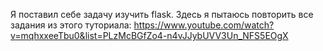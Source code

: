 Я поставил себе задачу изучить flask. Здесь я пытаюсь повторить все задания из этого туториала: https://www.youtube.com/watch?v=mqhxxeeTbu0&list=PLzMcBGfZo4-n4vJJybUVV3Un_NFS5EOgX
